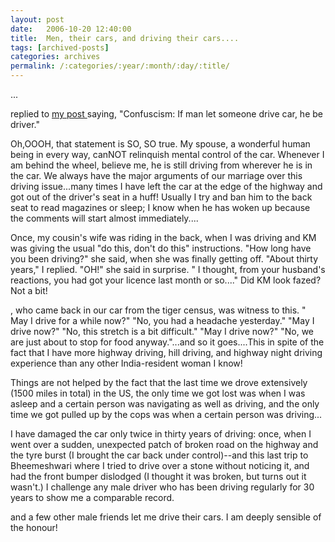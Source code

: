 ```yaml
---
layout: post
date:	2006-10-20 12:40:00
title:  Men, their cars, and driving their cars....
tags: [archived-posts]
categories: archives
permalink: /:categories/:year/:month/:day/:title/
---
```

<P>...

<lj user="prashanthks"> replied to  <a href="http://deponti.livejournal.com/141678.html"> my post </a>
saying, "Confuscism: If man let someone drive car, he be driver."


Oh,OOOH, that statement is SO, SO&nbsp;true. My spouse, a wonderful human being in every way, canNOT relinquish mental control of the car. Whenever I am behind the wheel, believe me, he is still driving from wherever he is in the car. We always have the major arguments of our marriage over this driving issue...many times I have left the car at the edge of the highway and got out of the driver's seat in a huff! Usually I try and ban him to the back seat to read magazines or sleep; I know when he has woken up because the comments will start almost immediately....</P><P>Once, my cousin's wife was riding in the back, when I was driving and KM was giving the usual "do this, don't do this" instructions. "How long have you been driving?" she said, when she was finally getting off. "About thirty years," I replied. "OH!" she said in surprise. " I thought, from your husband's reactions, you had got your licence last month or so...." Did KM look fazed? Not a bit!

<lj user="amoghavarsha">, who came back in our car from the tiger census, was witness to this. " May I drive for a while now?" "No, you had a headache yesterday." "May I drive now?" "No, this stretch is a bit difficult." "May I drive now?" "No, we are just about to stop for food anyway."...and so it goes....This in spite of the fact that I have more highway driving, hill driving, and highway night driving experience than any other India-resident woman I know!</P>

Things are not helped by the fact that the last time we drove extensively (1500 miles in total) in the US, the only time we got lost was when I was asleep and a certain person was navigating as well as driving, and the only time we got pulled up by the cops was when a certain person was driving...

I have damaged the car only twice in thirty years of driving: once, when I went over a sudden, unexpected patch of broken road on the highway and the tyre burst (I brought the car back under control)--and this last trip to Bheemeshwari where I tried to drive over a stone without noticing it, and had the front bumper dislodged   (I thought it was broken, but turns out it wasn't.) I challenge any male driver who has been driving regularly for 30 years to show me a comparable record.

<LJ user="amoghavarsha"> and a few other male friends  let me drive their cars. I am deeply sensible of the honour!

